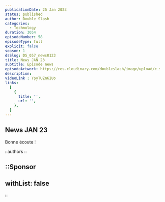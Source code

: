 ```yaml
---
publicationDate: 25 Jan 2023
status: published
author: Double Slash
categories:
  - Technology
duration: 3054
episodeNumber: 58
episodeType: full
explicit: false
season: 1
dsSlug: DS_057_news0123
title: News JAN 23
subtitle: Episode news
episodeArtwork: https://res.cloudinary.com/doubleslash/image/upload/c_scale,w_200/v1674596590/episode/ART_56_news_01-23_chid7j.png
description: 
videoLink : YpyTUZn6IUo
links:
  [
    {
      title: '',
      url: '',
    },
  ]
---
```

## News JAN 23

Bonne écoute !

::authors
::

::Sponsor
---
withList: false
---
::
